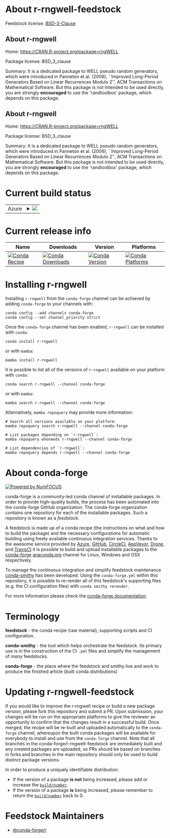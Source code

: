 About r-rngwell-feedstock
=========================

Feedstock license: [BSD-3-Clause](https://github.com/conda-forge/r-rngwell-feedstock/blob/main/LICENSE.txt)


About r-rngwell
---------------

Home: https://CRAN.R-project.org/package=rngWELL

Package license: BSD_3_clause

Summary: It is a dedicated package to WELL pseudo random generators, which were introduced in Panneton et al. (2006), ``Improved Long-Period Generators Based on Linear Recurrences Modulo 2'', ACM Transactions on Mathematical Software. But this package is not intended to be used directly, you are strongly __encouraged__ to use the 'randtoolbox' package, which depends on this package.

About r-rngwell
---------------

Home: https://CRAN.R-project.org/package=rngWELL

Package license: BSD_3_clause

Summary: It is a dedicated package to WELL pseudo random generators, which were introduced in Panneton et al. (2006), ``Improved Long-Period Generators Based on Linear Recurrences Modulo 2'', ACM Transactions on Mathematical Software. But this package is not intended to be used directly, you are strongly __encouraged__ to use the 'randtoolbox' package, which depends on this package.

Current build status
====================


<table>
    
  <tr>
    <td>Azure</td>
    <td>
      <details>
        <summary>
          <a href="https://dev.azure.com/conda-forge/feedstock-builds/_build/latest?definitionId=1555&branchName=main">
            <img src="https://dev.azure.com/conda-forge/feedstock-builds/_apis/build/status/r-rngwell-feedstock?branchName=main">
          </a>
        </summary>
        <table>
          <thead><tr><th>Variant</th><th>Status</th></tr></thead>
          <tbody><tr>
              <td>linux_64_r_base4.2</td>
              <td>
                <a href="https://dev.azure.com/conda-forge/feedstock-builds/_build/latest?definitionId=1555&branchName=main">
                  <img src="https://dev.azure.com/conda-forge/feedstock-builds/_apis/build/status/r-rngwell-feedstock?branchName=main&jobName=linux&configuration=linux%20linux_64_r_base4.2" alt="variant">
                </a>
              </td>
            </tr><tr>
              <td>linux_64_r_base4.3</td>
              <td>
                <a href="https://dev.azure.com/conda-forge/feedstock-builds/_build/latest?definitionId=1555&branchName=main">
                  <img src="https://dev.azure.com/conda-forge/feedstock-builds/_apis/build/status/r-rngwell-feedstock?branchName=main&jobName=linux&configuration=linux%20linux_64_r_base4.3" alt="variant">
                </a>
              </td>
            </tr><tr>
              <td>osx_64_r_base4.2</td>
              <td>
                <a href="https://dev.azure.com/conda-forge/feedstock-builds/_build/latest?definitionId=1555&branchName=main">
                  <img src="https://dev.azure.com/conda-forge/feedstock-builds/_apis/build/status/r-rngwell-feedstock?branchName=main&jobName=osx&configuration=osx%20osx_64_r_base4.2" alt="variant">
                </a>
              </td>
            </tr><tr>
              <td>osx_64_r_base4.3</td>
              <td>
                <a href="https://dev.azure.com/conda-forge/feedstock-builds/_build/latest?definitionId=1555&branchName=main">
                  <img src="https://dev.azure.com/conda-forge/feedstock-builds/_apis/build/status/r-rngwell-feedstock?branchName=main&jobName=osx&configuration=osx%20osx_64_r_base4.3" alt="variant">
                </a>
              </td>
            </tr><tr>
              <td>osx_arm64_r_base4.2</td>
              <td>
                <a href="https://dev.azure.com/conda-forge/feedstock-builds/_build/latest?definitionId=1555&branchName=main">
                  <img src="https://dev.azure.com/conda-forge/feedstock-builds/_apis/build/status/r-rngwell-feedstock?branchName=main&jobName=osx&configuration=osx%20osx_arm64_r_base4.2" alt="variant">
                </a>
              </td>
            </tr><tr>
              <td>osx_arm64_r_base4.3</td>
              <td>
                <a href="https://dev.azure.com/conda-forge/feedstock-builds/_build/latest?definitionId=1555&branchName=main">
                  <img src="https://dev.azure.com/conda-forge/feedstock-builds/_apis/build/status/r-rngwell-feedstock?branchName=main&jobName=osx&configuration=osx%20osx_arm64_r_base4.3" alt="variant">
                </a>
              </td>
            </tr><tr>
              <td>win_64</td>
              <td>
                <a href="https://dev.azure.com/conda-forge/feedstock-builds/_build/latest?definitionId=1555&branchName=main">
                  <img src="https://dev.azure.com/conda-forge/feedstock-builds/_apis/build/status/r-rngwell-feedstock?branchName=main&jobName=win&configuration=win%20win_64_" alt="variant">
                </a>
              </td>
            </tr>
          </tbody>
        </table>
      </details>
    </td>
  </tr>
</table>

Current release info
====================

| Name | Downloads | Version | Platforms |
| --- | --- | --- | --- |
| [![Conda Recipe](https://img.shields.io/badge/recipe-r--rngwell-green.svg)](https://anaconda.org/conda-forge/r-rngwell) | [![Conda Downloads](https://img.shields.io/conda/dn/conda-forge/r-rngwell.svg)](https://anaconda.org/conda-forge/r-rngwell) | [![Conda Version](https://img.shields.io/conda/vn/conda-forge/r-rngwell.svg)](https://anaconda.org/conda-forge/r-rngwell) | [![Conda Platforms](https://img.shields.io/conda/pn/conda-forge/r-rngwell.svg)](https://anaconda.org/conda-forge/r-rngwell) |

Installing r-rngwell
====================

Installing `r-rngwell` from the `conda-forge` channel can be achieved by adding `conda-forge` to your channels with:

```
conda config --add channels conda-forge
conda config --set channel_priority strict
```

Once the `conda-forge` channel has been enabled, `r-rngwell` can be installed with `conda`:

```
conda install r-rngwell
```

or with `mamba`:

```
mamba install r-rngwell
```

It is possible to list all of the versions of `r-rngwell` available on your platform with `conda`:

```
conda search r-rngwell --channel conda-forge
```

or with `mamba`:

```
mamba search r-rngwell --channel conda-forge
```

Alternatively, `mamba repoquery` may provide more information:

```
# Search all versions available on your platform:
mamba repoquery search r-rngwell --channel conda-forge

# List packages depending on `r-rngwell`:
mamba repoquery whoneeds r-rngwell --channel conda-forge

# List dependencies of `r-rngwell`:
mamba repoquery depends r-rngwell --channel conda-forge
```


About conda-forge
=================

[![Powered by
NumFOCUS](https://img.shields.io/badge/powered%20by-NumFOCUS-orange.svg?style=flat&colorA=E1523D&colorB=007D8A)](https://numfocus.org)

conda-forge is a community-led conda channel of installable packages.
In order to provide high-quality builds, the process has been automated into the
conda-forge GitHub organization. The conda-forge organization contains one repository
for each of the installable packages. Such a repository is known as a *feedstock*.

A feedstock is made up of a conda recipe (the instructions on what and how to build
the package) and the necessary configurations for automatic building using freely
available continuous integration services. Thanks to the awesome service provided by
[Azure](https://azure.microsoft.com/en-us/services/devops/), [GitHub](https://github.com/),
[CircleCI](https://circleci.com/), [AppVeyor](https://www.appveyor.com/),
[Drone](https://cloud.drone.io/welcome), and [TravisCI](https://travis-ci.com/)
it is possible to build and upload installable packages to the
[conda-forge](https://anaconda.org/conda-forge) [anaconda.org](https://anaconda.org/)
channel for Linux, Windows and OSX respectively.

To manage the continuous integration and simplify feedstock maintenance
[conda-smithy](https://github.com/conda-forge/conda-smithy) has been developed.
Using the ``conda-forge.yml`` within this repository, it is possible to re-render all of
this feedstock's supporting files (e.g. the CI configuration files) with ``conda smithy rerender``.

For more information please check the [conda-forge documentation](https://conda-forge.org/docs/).

Terminology
===========

**feedstock** - the conda recipe (raw material), supporting scripts and CI configuration.

**conda-smithy** - the tool which helps orchestrate the feedstock.
                   Its primary use is in the construction of the CI ``.yml`` files
                   and simplify the management of *many* feedstocks.

**conda-forge** - the place where the feedstock and smithy live and work to
                  produce the finished article (built conda distributions)


Updating r-rngwell-feedstock
============================

If you would like to improve the r-rngwell recipe or build a new
package version, please fork this repository and submit a PR. Upon submission,
your changes will be run on the appropriate platforms to give the reviewer an
opportunity to confirm that the changes result in a successful build. Once
merged, the recipe will be re-built and uploaded automatically to the
`conda-forge` channel, whereupon the built conda packages will be available for
everybody to install and use from the `conda-forge` channel.
Note that all branches in the conda-forge/r-rngwell-feedstock are
immediately built and any created packages are uploaded, so PRs should be based
on branches in forks and branches in the main repository should only be used to
build distinct package versions.

In order to produce a uniquely identifiable distribution:
 * If the version of a package **is not** being increased, please add or increase
   the [``build/number``](https://docs.conda.io/projects/conda-build/en/latest/resources/define-metadata.html#build-number-and-string).
 * If the version of a package **is** being increased, please remember to return
   the [``build/number``](https://docs.conda.io/projects/conda-build/en/latest/resources/define-metadata.html#build-number-and-string)
   back to 0.

Feedstock Maintainers
=====================

* [@conda-forge/r](https://github.com/conda-forge/r/)

